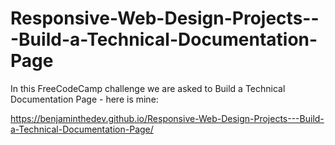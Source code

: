 # Responsive-Web-Design-Projects---Build-a-Technical-Documentation-Page

In this FreeCodeCamp challenge we are asked to Build a Technical Documentation Page - here is mine:

https://benjaminthedev.github.io/Responsive-Web-Design-Projects---Build-a-Technical-Documentation-Page/


